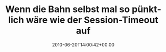 ---
retweeted: false
source: <a href="http://twitter.com" rel="nofollow">Twitter Web Client</a>
entities:
  hashtags: []
  symbols: []
  user_mentions: []
  urls: []
display_text_range:
- '0'
- '94'
favorite_count: '1'
id_str: '16618401329'
truncated: false
retweet_count: '0'
id: '16618401329'
created_at: Sun Jun 20 14:00:42 +0000 2010
favorited: false
full_text: Wenn die Bahn selbst mal so pünktlich wäre wie der Session-Timeout auf
  der fahrkarten.bahn.de…
lang: de
tags:
- pesos/twitter
date: '2010-06-20T14:00:42+00:00'
src: https://twitter.com/bascht/status/16618401329
original_url: https://twitter.com/bascht/status/16618401329
type: twitter_tweet
text: Wenn die Bahn selbst mal so pünktlich wäre wie der Session-Timeout auf der fahrkarten.bahn.de…
title: 'Wenn die Bahn selbst mal so pünktlich wäre wie der Session-Timeout auf '

---